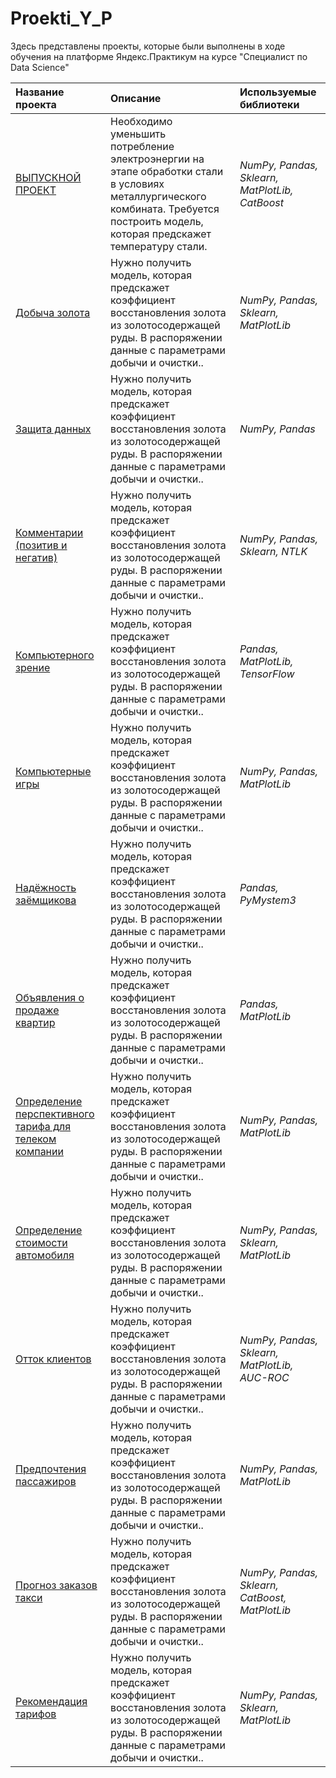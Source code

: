 # Proekti_Y_P
Здесь представлены проекты, которые были выполнены в ходе обучения на платформе Яндекс.Практикум на курсе "Специалист по Data Science"


| Название проекта | Описание | Используемые библиотеки | 
| :---------------------- | :---------------------- | :---------------------- |
| [ВЫПУСКНОЙ ПРОЕКТ](ВЫПУСКНОЙ_ПРОЕКТ) | Необходимо уменьшить потребление электроэнергии на этапе обработки стали в условиях металлургического комбината. Требуется построить модель, которая предскажет температуру стали.| *NumPy, Pandas, Sklearn, MatPlotLib, CatBoost* |
| [Добыча золота](Добыча_золота) | Нужно получить модель, которая предскажет коэффициент восстановления золота из золотосодержащей руды. В распоряжении данные с параметрами добычи и очистки..| *NumPy, Pandas, Sklearn, MatPlotLib* |
| [Защита данных](Защита_данных) | Нужно получить модель, которая предскажет коэффициент восстановления золота из золотосодержащей руды. В распоряжении данные с параметрами добычи и очистки..| *NumPy, Pandas* |
| [Комментарии (позитив и негатив)](Комментарии_(позитив_и_негатив)) | Нужно получить модель, которая предскажет коэффициент восстановления золота из золотосодержащей руды. В распоряжении данные с параметрами добычи и очистки..| *NumPy, Pandas, Sklearn, NTLK* |
| [Компьютерного зрение](Компьютерного_зрение) | Нужно получить модель, которая предскажет коэффициент восстановления золота из золотосодержащей руды. В распоряжении данные с параметрами добычи и очистки..| *Pandas, MatPlotLib, TensorFlow* |
| [Компьютерные игры](Компьютерные_игры) | Нужно получить модель, которая предскажет коэффициент восстановления золота из золотосодержащей руды. В распоряжении данные с параметрами добычи и очистки..| *NumPy, Pandas, MatPlotLib* |
| [Надёжность заёмщикова](Надёжность_заёмщикова) | Нужно получить модель, которая предскажет коэффициент восстановления золота из золотосодержащей руды. В распоряжении данные с параметрами добычи и очистки..| *Pandas, PyMystem3* |
| [Объявления о продаже квартир](Объявления_о_продаже_квартир) | Нужно получить модель, которая предскажет коэффициент восстановления золота из золотосодержащей руды. В распоряжении данные с параметрами добычи и очистки..| *Pandas, MatPlotLib* |
| [Определение перспективного тарифа для телеком компании](Определение_перспективного_тарифа_для_телеком_компании) | Нужно получить модель, которая предскажет коэффициент восстановления золота из золотосодержащей руды. В распоряжении данные с параметрами добычи и очистки..| *NumPy, Pandas, MatPlotLib* |
| [Определение стоимости автомобиля](Определение_стоимости_автомобиля) | Нужно получить модель, которая предскажет коэффициент восстановления золота из золотосодержащей руды. В распоряжении данные с параметрами добычи и очистки..| *NumPy, Pandas, Sklearn, MatPlotLib* |
| [Отток клиентов](Отток_клиентов) | Нужно получить модель, которая предскажет коэффициент восстановления золота из золотосодержащей руды. В распоряжении данные с параметрами добычи и очистки..| *NumPy, Pandas, Sklearn, MatPlotLib, AUC-ROC* |
| [Предпочтения пассажиров](Предпочтения_пассажиров) | Нужно получить модель, которая предскажет коэффициент восстановления золота из золотосодержащей руды. В распоряжении данные с параметрами добычи и очистки..| *NumPy, Pandas, MatPlotLib* |
| [Прогноз заказов такси](Прогноз_заказов_такси) | Нужно получить модель, которая предскажет коэффициент восстановления золота из золотосодержащей руды. В распоряжении данные с параметрами добычи и очистки..| *NumPy, Pandas, Sklearn, CatBoost, MatPlotLib* |
| [Рекомендация тарифов](Рекомендация_тарифов) | Нужно получить модель, которая предскажет коэффициент восстановления золота из золотосодержащей руды. В распоряжении данные с параметрами добычи и очистки..| *NumPy, Pandas, Sklearn, MatPlotLib* |
